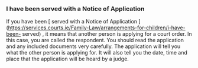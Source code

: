 ###  I have been served with a Notice of Application

If you have been [ served with a Notice of Application
](https://services.courts.ie/Family-Law/arrangements-for-children/i-have-been-
served) , it means that another person is applying for a court order. In this
case, you are called the respondent. You should read the application and any
included documents very carefully. The application will tell you what the
other person is applying for. It will also tell you the date, time and place
that the application will be heard by a judge.
